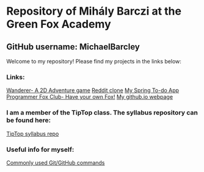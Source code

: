 ﻿# Repository of Mihály Barczi at the Green Fox Academy
## GitHub username: MichaelBarcley

Welcome to my repository! Please find my projects in the links below:

### Links:  
[Wanderer- A 2D Adventure game](https://github.com/MichaelBarcley/wanderer-java) 
[Reddit clone](https://github.com/green-fox-academy/MichaelBarcley/tree/master/week-09/day-4https://github.com/green-fox-academy/MichaelBarcley/tree/master/week-09/day-4)
[My Spring To-do App](https://github.com/green-fox-academy/MichaelBarcley/tree/master/week-09/day-1/sqldemo)
[Programmer Fox Club- Have your own Fox!](https://github.com/green-fox-academy/MichaelBarcley/tree/master/week-08/day-5)
[My github.io webpage](https://michaelbarcley.github.io/)  

### I am a member of the TipTop class. The syllabus repository can be found here:  
[TipTop syllabus repo](https://github.com/green-fox-academy/tiptop-syllabus)  
  
### Useful info for myself:  
[Commonly used Git/GitHub commands](https://github.com/green-fox-academy/MichaelBarcley/blob/master/GitHub.md)  
